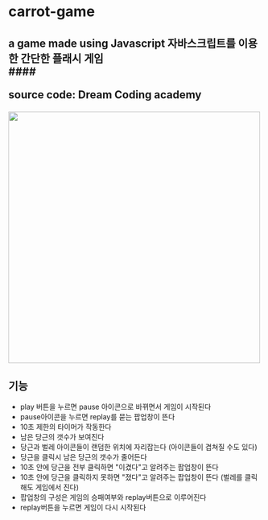 # carrot-game
## a game made using Javascript 자바스크립트를 이용한 간단한 플래시 게임<br/>#### <p>source code: Dream Coding academy</p>

<img src="https://user-images.githubusercontent.com/77523846/136167903-cb81df06-cb39-421e-877b-974850b97c18.gif" width="500"/>

## 기능
- play 버튼을 누르면 pause 아이콘으로 바뀌면서 게임이 시작된다
- pause아이콘을 누르면 replay를 묻는 팝업창이 뜬다
- 10초 제한의 타이머가 작동한다
- 남은 당근의 갯수가 보여진다
- 당근과 벌레 아이콘들이 랜덤한 위치에 자리잡는다 (아이콘들이 겹쳐질 수도 있다)
- 당근을 클릭시 남은 당근의 갯수가 줄어든다
- 10초 안에 당근을 전부 클릭하면 "이겼다"고 알려주는 팝업창이 뜬다
- 10초 안에 당근을 클릭하지 못하면 "졌다"고 알려주는 팝업창이 뜬다 (벌레를 클릭해도 게임에서 진다)
- 팝업창의 구성은 게임의 승패여부와 replay버튼으로 이루어진다
- replay버튼을 누르면 게임이 다시 시작된다
